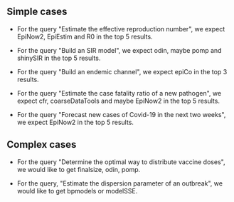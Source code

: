 ## Simple cases

- For the query "Estimate the effective reproduction number", we expect EpiNow2,
EpiEstim and R0 in the top 5 results.

- For the query "Build an SIR model", we expect odin, maybe pomp and shinySIR in
the top 5 results.

- For the query "Build an endemic channel", we expect epiCo in the top 3 results.

- For the query "Estimate the case fatality ratio of a new pathogen", we expect
cfr, coarseDataTools and maybe EpiNow2 in the top 5 results.

- For the query "Forecast new cases of Covid-19 in the next two weeks", we 
expect EpiNow2 in the top 5 results.

## Complex cases

- For the query "Determine the optimal way to distribute vaccine doses", we
would like to get finalsize, odin, pomp.

- For the query, "Estimate the dispersion parameter of an outbreak", we would
like to get bpmodels or modelSSE.
